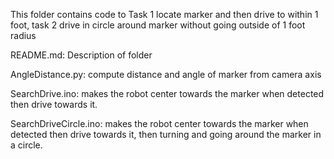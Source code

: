 This folder contains code to Task 1 locate marker and then drive to within 1 foot, task 2 drive in circle around marker without going outside of 1 foot radius

README.md: Description of folder

AngleDistance.py: compute distance and angle of marker from camera axis

SearchDrive.ino: makes the robot center towards the marker when detected then drive towards it.  

SearchDriveCircle.ino: makes the robot center towards the marker when detected then drive towards it, then turning and going around the marker in a circle.
